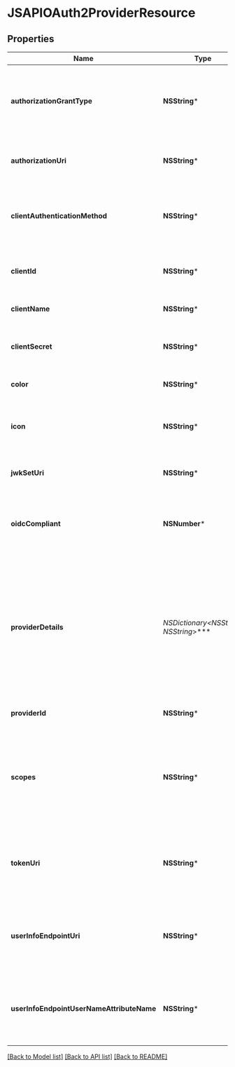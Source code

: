# JSAPIOAuth2ProviderResource

## Properties
Name | Type | Description | Notes
------------ | ------------- | ------------- | -------------
**authorizationGrantType** | **NSString*** | The grant type chosen when creating your client with the provider. Typically authorization_code for maximum security. | [optional] 
**authorizationUri** | **NSString*** | The provider&#39;s sign-in page URL. Typically something like oauth/authorize | [optional] 
**clientAuthenticationMethod** | **NSString*** | The method used by the provider to capture the credentials. See the provider&#39;s documentation for details | [optional] 
**clientId** | **NSString*** | The oauth client ID from the provider. This is used to exchange codes for tokens. | [optional] 
**clientName** | **NSString*** | The user-friendly name of this provider | [optional] 
**clientSecret** | **NSString*** | The oauth client secret from the provider. This is used to exchange codes for tokens. | [optional] 
**color** | **NSString*** | Applied to the sign-in button.  EX: #FF0033 | [optional] 
**icon** | **NSString*** | The Font Awesome classes to be applied to the sign-in button. Ex: fab fa-facebook | [optional] 
**jwkSetUri** | **NSString*** | The provider&#39;s URL that allows decoding JWT oauth tokens | [optional] 
**oidcCompliant** | **NSNumber*** | Whether this provider follows OIDC standards.  If not, you must provide the required mapping in provider_details | [optional] 
**providerDetails** | **NSDictionary&lt;NSString*, NSString*&gt;*** | A map of keys and the keys they translate to for non-OIDC complient providers.  The &#39;email&#39; key is required if emails are set to required in the config service.  Optional keys are other keys in the user object, currently ignoring lists and maps. | [optional] 
**providerId** | **NSString*** | The unique ID given to this provider | [optional] 
**scopes** | **NSString*** | The list of permissions to request the provider when signing-in (Allow MyApp to access x, y, z information). Comma-separated strings without spaces | [optional] 
**tokenUri** | **NSString*** | The provider&#39;s token URL used to exchange the authorization code for a token. Typically something like oauth/token | [optional] 
**userInfoEndpointUri** | **NSString*** | The provider&#39;s user info URL AKA \&quot;me endpoint\&quot; used to load the user&#39;s details associated with the oauth token | [optional] 
**userInfoEndpointUserNameAttributeName** | **NSString*** | The name of the field in the provider&#39;s User Info Endpoint that provides a unique identifier for the connected user.  Defaults to &#39;id&#39;. | [optional] 

[[Back to Model list]](../README.md#documentation-for-models) [[Back to API list]](../README.md#documentation-for-api-endpoints) [[Back to README]](../README.md)


